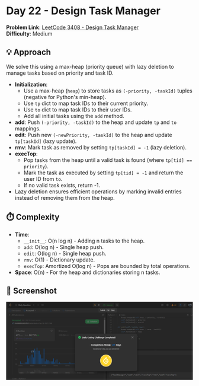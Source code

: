 # Day 22 - Design Task Manager

**Problem Link**: [LeetCode 3408 - Design Task Manager](https://leetcode.com/problems/design-task-manager/)  
**Difficulty**: Medium

## 💡 Approach

We solve this using a max-heap (priority queue) with lazy deletion to manage tasks based on priority and task ID.

- **Initialization**:
  - Use a max-heap (`heap`) to store tasks as `(-priority, -taskId)` tuples (negative for Python's min-heap).
  - Use `tp` dict to map task IDs to their current priority.
  - Use `to` dict to map task IDs to their user IDs.
  - Add all initial tasks using the `add` method.
- **add**: Push `(-priority, -taskId)` to the heap and update `tp` and `to` mappings.
- **edit**: Push new `(-newPriority, -taskId)` to the heap and update `tp[taskId]` (lazy update).
- **rmv**: Mark task as removed by setting `tp[taskId] = -1` (lazy deletion).
- **execTop**:
  - Pop tasks from the heap until a valid task is found (where `tp[tid] == priority`).
  - Mark the task as executed by setting `tp[tid] = -1` and return the user ID from `to`.
  - If no valid task exists, return -1.
- Lazy deletion ensures efficient operations by marking invalid entries instead of removing them from the heap.

## ⏱️ Complexity

- **Time**:
  - `__init__`: O(n log n) - Adding n tasks to the heap.
  - `add`: O(log n) - Single heap push.
  - `edit`: O(log n) - Single heap push.
  - `rmv`: O(1) - Dictionary update.
  - `execTop`: Amortized O(log n) - Pops are bounded by total operations.
- **Space**: O(n) - For the heap and dictionaries storing n tasks.

## 📸 Screenshot
![Solution Screenshot](screenshot.png)